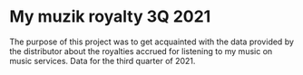 # My muzik royalty 3Q 2021
The purpose of this project was to get acquainted with the data provided by the distributor about the royalties accrued for listening to my music on music services. 
Data for the third quarter of 2021.
